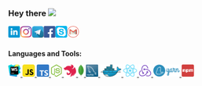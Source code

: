 
### Hey there <img src="https://media.giphy.com/media/hvRJCLFzcasrR4ia7z/giphy.gif" height="25">

<a href="https://www.linkedin.com/in/andrey-nedelevich-a18399283/">
  <img align="left" alt="Linkdin" width="24px" src="https://github.com/BackEndSculptor/icons/blob/master/linkedin.png" />
</a>
<a href="#">
  <img align="left" alt="Instagram" width="24px" src="https://github.com/BackEndSculptor/icons/blob/master/instagram.png" />
</a>
<a href="https://t.me/nedelevich">
  <img align="left" alt="Telegram" width="24px" src="https://github.com/BackEndSculptor/icons/blob/master/telegram.png" />
</a>
<a href="#">
  <img align="left" alt="Facebook" width="24px" src="https://github.com/BackEndSculptor/icons/blob/master/facebook.png" />
</a>
<a href="#">
  <img title="BackEndSculptor" align="left" alt="Skype" width="24px" src="https://github.com/BackEndSculptor/icons/blob/master/skype.png" />
</a>
<a href="mailto:nedelevich@gmail.com">
  <img align="left" alt="Mail" width="24px" src="https://github.com/BackEndSculptor/icons/blob/master/gmail.png" />
</a>

<br />
<br />

**Languages and Tools:**  

<a href="https://github.com/BackEndSculptor/icons/blob/master/skils/WebStorm.png">
  <img height="25" title="WebStorm" src="https://github.com/BackEndSculptor/icons/blob/master/skils/WebStorm.png">
</a>
<!-- <a href="https://github.com/BackEndSculptor/icons/blob/master/skils/VisualStudioCode.png">
  <img height="25" title="VSC" src="https://github.com/BackEndSculptor/icons/blob/master/skils/VisualStudioCode.png">
</a> -->
<a href="https://github.com/BackEndSculptor/icons/blob/master/skils/JavaScript.png">
  <img height="25" title="JavaScript" src="https://github.com/BackEndSculptor/icons/blob/master/skils/JavaScript.png">
</a>
<a href="https://github.com/BackEndSculptor/icons/blob/master/skils/TypeScript.png">
  <img height="25" title="TypeScript" src="https://github.com/BackEndSculptor/icons/blob/master/skils/TypeScript.png">
</a>
<a href="https://github.com/BackEndSculptor/icons/blob/master/skils/NodeJS.png">
  <img height="25" title="NodeJs" src="https://github.com/BackEndSculptor/icons/blob/master/skils/NodeJS.png">
</a>
<a href="https://github.com/BackEndSculptor/icons/blob/master/skils/NodeJS.png">
  <img height="25" title="NestJs" src="https://github.com/BackEndSculptor/icons/blob/master/skils/nestjs.png">
</a>
<a href="https://github.com/BackEndSculptor/icons/blob/master/skils/MongoDB.png">
  <img height="25" title="MongoDB" src="https://github.com/BackEndSculptor/icons/blob/master/skils/MongoDB.png">
</a>
<a href="https://github.com/BackEndSculptor/icons/blob/master/skils/MySQL.png">
  <img height="25" title="MySQL" src="https://github.com/BackEndSculptor/icons/blob/master/skils/MySQL.png">
</a>
<a href="https://github.com/BackEndSculptor/icons/blob/master/skils/docker.png">
  <img height="25" title="Docker" src="https://github.com/BackEndSculptor/icons/blob/master/skils/docker.png">
</a>
<a href="https://github.com/BackEndSculptor/icons/blob/master/skils/React.png">
  <img height="25" title="React" src="https://github.com/BackEndSculptor/icons/blob/master/skils/React.png">
</a>
<a href="https://github.com/BackEndSculptor/icons/blob/master/skils/Redux.png">
  <img height="25" title="Redux" src="https://github.com/BackEndSculptor/icons/blob/master/skils/Redux.png">
</a>
<a href="https://github.com/BackEndSculptor/icons/blob/master/skils/yarn.png">
  <img height="25" title="yarn" src="https://github.com/BackEndSculptor/icons/blob/master/skils/yarn.png">
</a>
<a href="https://github.com/BackEndSculptor/icons/blob/master/skils/npm.png">
  <img height="25" title="npm" src="https://github.com/BackEndSculptor/icons/blob/master/skils/npm.png">
</a>

<br />
<br />



